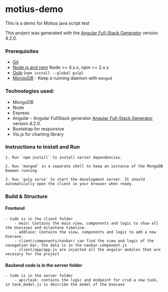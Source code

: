 # motius-demo

This is a demo for Motius java script test

This project was generated with the [Angular Full-Stack Generator](https://github.com/DaftMonk/generator-angular-fullstack) version 4.2.0.

### Prerequisites

- [Git](https://git-scm.com/)
- [Node.js and npm](nodejs.org) Node >= 4.x.x, npm >= 2.x.x
- [Gulp](http://gulpjs.com/) (`npm install --global gulp`)
- [MongoDB](https://www.mongodb.org/) - Keep a running daemon with `mongod`

### Technologies used:

- MongoDB
- Node
- Express
- Angular - Angular FullStack generator [Angular Full-Stack Generator](https://github.com/DaftMonk/generator-angular-fullstack) version 4.2.0.
- Bootstrap for responsive
- Vis.js for charting library

### Instructions to Install and Run

	1. Run `npm install` to install server dependencies.

	2. Run `mongod` in a separate shell to keep an instance of the MongoDB Daemon running

	3. Run `gulp serve` to start the development server. It should automatically open the client in your browser when ready.

### Build & Structure

#### Frontend
	- Code is in the client folder
		- main: Contains the main view, components and logic to show all the Usecases and milestone timeline.
		- addCase: Contains the view, components and logic to add a new Usecase.
		- client/components/navbar/ can find the view and logic of the navegation bar, the data is in the navbar.component.js
		- client/app/app.js are injected all the angular modules that are necesary for the project 
#### Backend code is in the server folder
	- Code is in the server folder
		- api/task: contains the logic and endpoint for crud a new task, in task_model.js is describe the model of the Usecase
